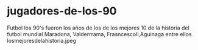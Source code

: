 # jugadores-de-los-90
Futbol
 los 90's fueron los años de los de los mejores 10 de la historia del futbol mundial
 Maradona, Valderrrama, Frasncescoli,Aguinaga entre ellos 
losmejoresdelahistoria.jpeg
